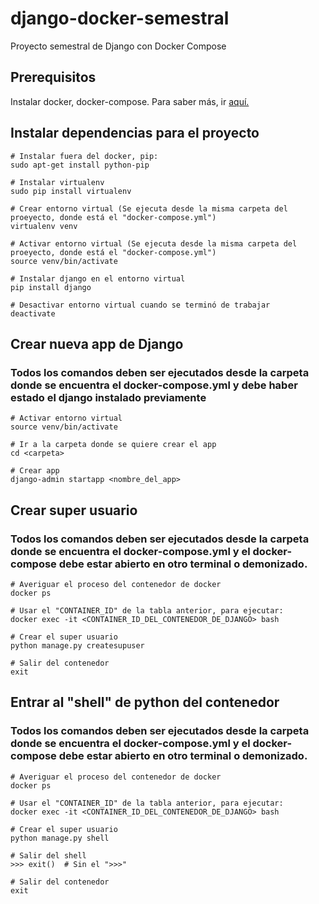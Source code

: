 # django-docker-semestral
Proyecto semestral de Django con Docker Compose

## Prerequisitos
Instalar docker, docker-compose. Para saber más, ir [aquí.](https://www.docker.com/what-docker)

## Instalar dependencias para el proyecto
```
# Instalar fuera del docker, pip:
sudo apt-get install python-pip

# Instalar virtualenv
sudo pip install virtualenv

# Crear entorno virtual (Se ejecuta desde la misma carpeta del proeyecto, donde está el "docker-compose.yml")
virtualenv venv

# Activar entorno virtual (Se ejecuta desde la misma carpeta del proeyecto, donde está el "docker-compose.yml")
source venv/bin/activate

# Instalar django en el entorno virtual
pip install django

# Desactivar entorno virtual cuando se terminó de trabajar
deactivate
```

## Crear nueva app de Django
### Todos los comandos deben ser ejecutados desde la carpeta donde se encuentra el docker-compose.yml y debe haber estado el django instalado previamente
```
# Activar entorno virtual
source venv/bin/activate

# Ir a la carpeta donde se quiere crear el app
cd <carpeta>

# Crear app
django-admin startapp <nombre_del_app>
```

## Crear super usuario 
### Todos los comandos deben ser ejecutados desde la carpeta donde se encuentra el docker-compose.yml y el docker-compose debe estar abierto en otro terminal o demonizado.
```
# Averiguar el proceso del contenedor de docker
docker ps

# Usar el "CONTAINER_ID" de la tabla anterior, para ejecutar:
docker exec -it <CONTAINER_ID_DEL_CONTENEDOR_DE_DJANGO> bash

# Crear el super usuario
python manage.py createsupuser

# Salir del contenedor
exit
```

## Entrar al "shell" de python del contenedor
### Todos los comandos deben ser ejecutados desde la carpeta donde se encuentra el docker-compose.yml y el docker-compose debe estar abierto en otro terminal o demonizado.
```
# Averiguar el proceso del contenedor de docker
docker ps

# Usar el "CONTAINER_ID" de la tabla anterior, para ejecutar:
docker exec -it <CONTAINER_ID_DEL_CONTENEDOR_DE_DJANGO> bash

# Crear el super usuario
python manage.py shell

# Salir del shell
>>> exit()  # Sin el ">>>"

# Salir del contenedor
exit
```